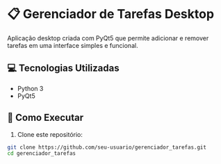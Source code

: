 # 📋 Gerenciador de Tarefas Desktop

Aplicação desktop criada com PyQt5 que permite adicionar e remover tarefas em uma interface simples e funcional.

## 💻 Tecnologias Utilizadas

- Python 3
- PyQt5

## 🚀 Como Executar

1. Clone este repositório:
```bash
git clone https://github.com/seu-usuario/gerenciador_tarefas.git
cd gerenciador_tarefas
